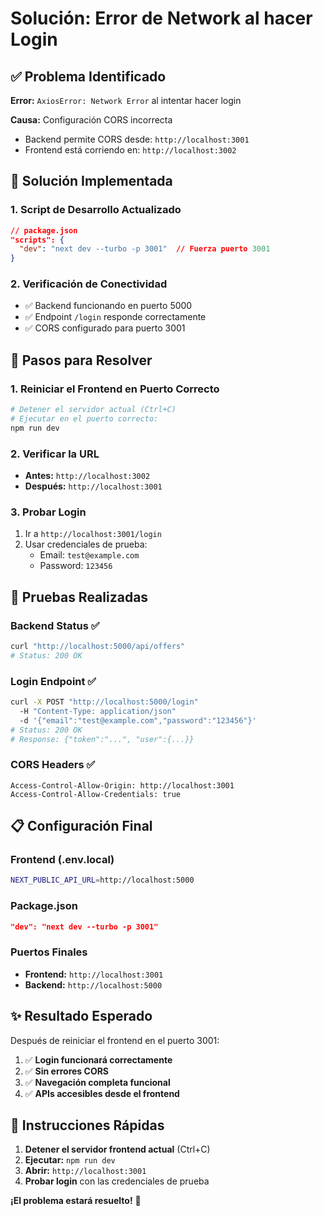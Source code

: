 # Solución: Error de Network al hacer Login

## ✅ Problema Identificado

**Error:** `AxiosError: Network Error` al intentar hacer login

**Causa:** Configuración CORS incorrecta
- Backend permite CORS desde: `http://localhost:3001`
- Frontend está corriendo en: `http://localhost:3002`

## 🔧 Solución Implementada

### 1. Script de Desarrollo Actualizado
```json
// package.json
"scripts": {
  "dev": "next dev --turbo -p 3001"  // Fuerza puerto 3001
}
```

### 2. Verificación de Conectividad
- ✅ Backend funcionando en puerto 5000
- ✅ Endpoint `/login` responde correctamente
- ✅ CORS configurado para puerto 3001

## 🚀 Pasos para Resolver

### 1. Reiniciar el Frontend en Puerto Correcto
```bash
# Detener el servidor actual (Ctrl+C)
# Ejecutar en el puerto correcto:
npm run dev
```

### 2. Verificar la URL
- **Antes:** `http://localhost:3002`
- **Después:** `http://localhost:3001`

### 3. Probar Login
1. Ir a `http://localhost:3001/login`
2. Usar credenciales de prueba:
   - Email: `test@example.com`
   - Password: `123456`

## 🧪 Pruebas Realizadas

### Backend Status ✅
```bash
curl "http://localhost:5000/api/offers"
# Status: 200 OK
```

### Login Endpoint ✅
```bash
curl -X POST "http://localhost:5000/login" 
  -H "Content-Type: application/json" 
  -d '{"email":"test@example.com","password":"123456"}'
# Status: 200 OK
# Response: {"token":"...", "user":{...}}
```

### CORS Headers ✅
```
Access-Control-Allow-Origin: http://localhost:3001
Access-Control-Allow-Credentials: true
```

## 📋 Configuración Final

### Frontend (.env.local)
```bash
NEXT_PUBLIC_API_URL=http://localhost:5000
```

### Package.json
```json
"dev": "next dev --turbo -p 3001"
```

### Puertos Finales
- **Frontend:** `http://localhost:3001`
- **Backend:** `http://localhost:5000`

## ✨ Resultado Esperado

Después de reiniciar el frontend en el puerto 3001:

1. ✅ **Login funcionará correctamente**
2. ✅ **Sin errores CORS**
3. ✅ **Navegación completa funcional**
4. ✅ **APIs accesibles desde el frontend**

## 🎯 Instrucciones Rápidas

1. **Detener el servidor frontend actual** (Ctrl+C)
2. **Ejecutar:** `npm run dev`
3. **Abrir:** `http://localhost:3001`
4. **Probar login** con las credenciales de prueba

**¡El problema estará resuelto!** 🎉
